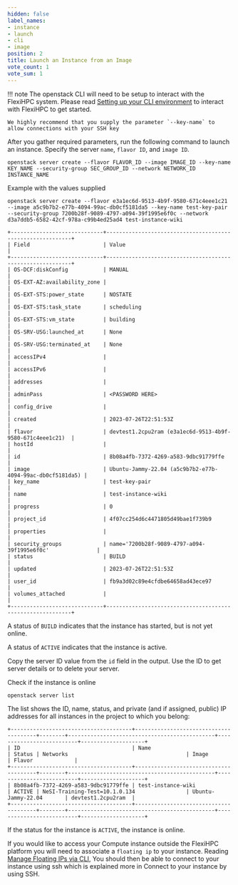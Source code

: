 ```yaml
---
hidden: false
label_names:
- instance
- launch
- cli
- image
position: 2
title: Launch an Instance from an Image
vote_count: 1
vote_sum: 1
---
```


!!! note
    The openstack CLI will need to be setup to interact with the FlexiHPC system. Please read [Setting up your CLI environment](../setting-up-your-CLI-environment/index.md) to interact with FlexiHPC to get started.

    We highly recommend that you supply the parameter `--key-name` to allow connections with your SSH key

After you gather required parameters, run the following command to launch an instance. Specify the server `name`, `flavor ID`, and `image ID`.

```
openstack server create --flavor FLAVOR_ID --image IMAGE_ID --key-name KEY_NAME --security-group SEC_GROUP_ID --network NETWORK_ID INSTANCE_NAME
```

Example with the values supplied

```
openstack server create --flavor e3a1ec6d-9513-4b9f-9580-671c4eee1c21 --image a5c9b7b2-e77b-4094-99ac-db0cf5181da5 --key-name test-key-pair --security-group 7200b28f-9089-4797-a094-39f1995e6f0c --network d3a7ddb5-6582-42cf-978a-c99b4ed25ad4 test-instance-wiki
```

``` { .sh .no-copy }
+-----------------------------+-----------------------------------------------------------+
| Field                       | Value                                                     |
+-----------------------------+-----------------------------------------------------------+
| OS-DCF:diskConfig           | MANUAL                                                    |
| OS-EXT-AZ:availability_zone |                                                           |
| OS-EXT-STS:power_state      | NOSTATE                                                   |
| OS-EXT-STS:task_state       | scheduling                                                |
| OS-EXT-STS:vm_state         | building                                                  |
| OS-SRV-USG:launched_at      | None                                                      |
| OS-SRV-USG:terminated_at    | None                                                      |
| accessIPv4                  |                                                           |
| accessIPv6                  |                                                           |
| addresses                   |                                                           |
| adminPass                   | <PASSWORD HERE>                                           |
| config_drive                |                                                           |
| created                     | 2023-07-26T22:51:53Z                                      |
| flavor                      | devtest1.2cpu2ram (e3a1ec6d-9513-4b9f-9580-671c4eee1c21)  |
| hostId                      |                                                           |
| id                          | 8b08a4fb-7372-4269-a583-9dbc91779ffe                      |
| image                       | Ubuntu-Jammy-22.04 (a5c9b7b2-e77b-4094-99ac-db0cf5181da5) |
| key_name                    | test-key-pair                                             |
| name                        | test-instance-wiki                                        |
| progress                    | 0                                                         |
| project_id                  | 4f07cc254d6c4471805d49bae1f739b9                          |
| properties                  |                                                           |
| security_groups             | name='7200b28f-9089-4797-a094-39f1995e6f0c'               |
| status                      | BUILD                                                     |
| updated                     | 2023-07-26T22:51:53Z                                      |
| user_id                     | fb9a3d02c89e4cfdbe64658ad43ece97                          |
| volumes_attached            |                                                           |
+-----------------------------+-----------------------------------------------------------+
```

A status of `BUILD` indicates that the instance has started, but is not yet online.

A status of `ACTIVE` indicates that the instance is active.

Copy the server ID value from the `id` field in the output. Use the ID to get server details or to delete your server.

Check if the instance is online

```
openstack server list
```

The list shows the ID, name, status, and private (and if assigned, public) IP addresses for all instances in the project to which you belong:

``` { .sh .no-copy }
+--------------------------------------+---------------------------------------+--------+----------------------------------------------+--------------------------+--------------------+
| ID                                   | Name                                  | Status | Networks                                     | Image                    | Flavor             |
+--------------------------------------+---------------------------------------+--------+----------------------------------------------+--------------------------+--------------------+
| 8b08a4fb-7372-4269-a583-9dbc91779ffe | test-instance-wiki                    | ACTIVE | NeSI-Training-Test=10.1.0.134                | Ubuntu-Jammy-22.04       | devtest1.2cpu2ram  |
+--------------------------------------+---------------------------------------+--------+----------------------------------------------+--------------------------+--------------------+
```

If the status for the instance is `ACTIVE`, the instance is online.

If you would like to access your Compute instance outside the FlexiHPC platform you will need to associate a `floating ip` to your instance. Reading [Manage Floating IPs via CLI](manage-floating-ips-via-cli.md), You should then be able to connect to your instance using ssh which is explained more in Connect to your instance by using SSH.
